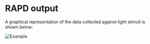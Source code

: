 # RAPD output

A graphical representation of the data collected against light stimuli is shown below:

![Example](https://github.com/Znasif/RAPD/blob/5e6e3eb82cd4fed0c5b348f0240880b7f7d8a1b4/pupil.gif)
